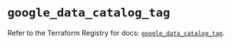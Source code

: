 # `google_data_catalog_tag`

Refer to the Terraform Registry for docs: [`google_data_catalog_tag`](https://registry.terraform.io/providers/hashicorp/google-beta/6.36.0/docs/resources/google_data_catalog_tag).
